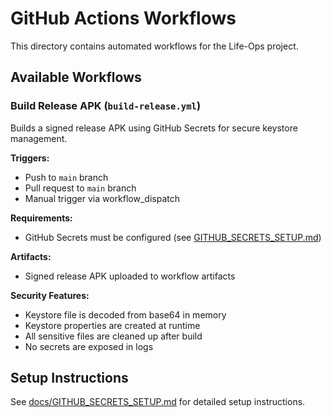 # GitHub Actions Workflows

This directory contains automated workflows for the Life-Ops project.

## Available Workflows

### Build Release APK (`build-release.yml`)

Builds a signed release APK using GitHub Secrets for secure keystore management.

**Triggers:**
- Push to `main` branch
- Pull request to `main` branch
- Manual trigger via workflow_dispatch

**Requirements:**
- GitHub Secrets must be configured (see [GITHUB_SECRETS_SETUP.md](../docs/GITHUB_SECRETS_SETUP.md))

**Artifacts:**
- Signed release APK uploaded to workflow artifacts

**Security Features:**
- Keystore file is decoded from base64 in memory
- Keystore properties are created at runtime
- All sensitive files are cleaned up after build
- No secrets are exposed in logs

## Setup Instructions

See [docs/GITHUB_SECRETS_SETUP.md](../docs/GITHUB_SECRETS_SETUP.md) for detailed setup instructions.
